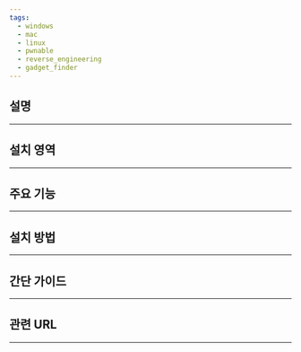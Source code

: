 ```yaml
---
tags:
  - windows
  - mac
  - linux
  - pwnable
  - reverse_engineering
  - gadget_finder
---
```

## 설명
---


## 설치 영역
---


## 주요 기능
---


## 설치 방법
---


## 간단 가이드
---


## 관련 URL
---
